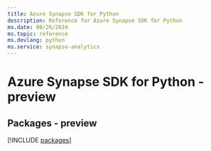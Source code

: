 ```yaml
---
title: Azure Synapse SDK for Python
description: Reference for Azure Synapse SDK for Python
ms.date: 08/26/2024
ms.topic: reference
ms.devlang: python
ms.service: synapse-analytics
---
```

# Azure Synapse SDK for Python - preview
## Packages - preview
[!INCLUDE [packages](synapse-index.md)]